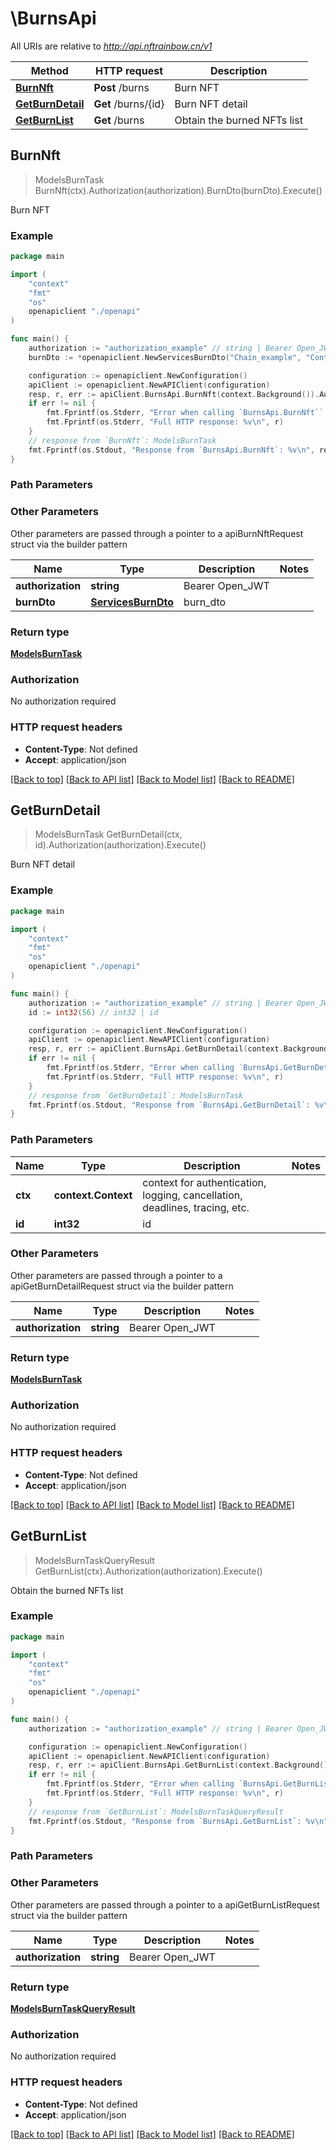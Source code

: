 # \BurnsApi

All URIs are relative to *http://api.nftrainbow.cn/v1*

Method | HTTP request | Description
------------- | ------------- | -------------
[**BurnNft**](BurnsApi.md#BurnNft) | **Post** /burns | Burn NFT
[**GetBurnDetail**](BurnsApi.md#GetBurnDetail) | **Get** /burns/{id} | Burn NFT detail
[**GetBurnList**](BurnsApi.md#GetBurnList) | **Get** /burns | Obtain the burned NFTs list



## BurnNft

> ModelsBurnTask BurnNft(ctx).Authorization(authorization).BurnDto(burnDto).Execute()

Burn NFT



### Example

```go
package main

import (
    "context"
    "fmt"
    "os"
    openapiclient "./openapi"
)

func main() {
    authorization := "authorization_example" // string | Bearer Open_JWT
    burnDto := *openapiclient.NewServicesBurnDto("Chain_example", "ContractAddress_example", "ContractType_example", "TokenId_example") // ServicesBurnDto | burn_dto

    configuration := openapiclient.NewConfiguration()
    apiClient := openapiclient.NewAPIClient(configuration)
    resp, r, err := apiClient.BurnsApi.BurnNft(context.Background()).Authorization(authorization).BurnDto(burnDto).Execute()
    if err != nil {
        fmt.Fprintf(os.Stderr, "Error when calling `BurnsApi.BurnNft``: %v\n", err)
        fmt.Fprintf(os.Stderr, "Full HTTP response: %v\n", r)
    }
    // response from `BurnNft`: ModelsBurnTask
    fmt.Fprintf(os.Stdout, "Response from `BurnsApi.BurnNft`: %v\n", resp)
}
```

### Path Parameters



### Other Parameters

Other parameters are passed through a pointer to a apiBurnNftRequest struct via the builder pattern


Name | Type | Description  | Notes
------------- | ------------- | ------------- | -------------
 **authorization** | **string** | Bearer Open_JWT | 
 **burnDto** | [**ServicesBurnDto**](ServicesBurnDto.md) | burn_dto | 

### Return type

[**ModelsBurnTask**](ModelsBurnTask.md)

### Authorization

No authorization required

### HTTP request headers

- **Content-Type**: Not defined
- **Accept**: application/json

[[Back to top]](#) [[Back to API list]](../README.md#documentation-for-api-endpoints)
[[Back to Model list]](../README.md#documentation-for-models)
[[Back to README]](../README.md)


## GetBurnDetail

> ModelsBurnTask GetBurnDetail(ctx, id).Authorization(authorization).Execute()

Burn NFT detail



### Example

```go
package main

import (
    "context"
    "fmt"
    "os"
    openapiclient "./openapi"
)

func main() {
    authorization := "authorization_example" // string | Bearer Open_JWT
    id := int32(56) // int32 | id

    configuration := openapiclient.NewConfiguration()
    apiClient := openapiclient.NewAPIClient(configuration)
    resp, r, err := apiClient.BurnsApi.GetBurnDetail(context.Background(), id).Authorization(authorization).Execute()
    if err != nil {
        fmt.Fprintf(os.Stderr, "Error when calling `BurnsApi.GetBurnDetail``: %v\n", err)
        fmt.Fprintf(os.Stderr, "Full HTTP response: %v\n", r)
    }
    // response from `GetBurnDetail`: ModelsBurnTask
    fmt.Fprintf(os.Stdout, "Response from `BurnsApi.GetBurnDetail`: %v\n", resp)
}
```

### Path Parameters


Name | Type | Description  | Notes
------------- | ------------- | ------------- | -------------
**ctx** | **context.Context** | context for authentication, logging, cancellation, deadlines, tracing, etc.
**id** | **int32** | id | 

### Other Parameters

Other parameters are passed through a pointer to a apiGetBurnDetailRequest struct via the builder pattern


Name | Type | Description  | Notes
------------- | ------------- | ------------- | -------------
 **authorization** | **string** | Bearer Open_JWT | 


### Return type

[**ModelsBurnTask**](ModelsBurnTask.md)

### Authorization

No authorization required

### HTTP request headers

- **Content-Type**: Not defined
- **Accept**: application/json

[[Back to top]](#) [[Back to API list]](../README.md#documentation-for-api-endpoints)
[[Back to Model list]](../README.md#documentation-for-models)
[[Back to README]](../README.md)


## GetBurnList

> ModelsBurnTaskQueryResult GetBurnList(ctx).Authorization(authorization).Execute()

Obtain the burned NFTs list



### Example

```go
package main

import (
    "context"
    "fmt"
    "os"
    openapiclient "./openapi"
)

func main() {
    authorization := "authorization_example" // string | Bearer Open_JWT

    configuration := openapiclient.NewConfiguration()
    apiClient := openapiclient.NewAPIClient(configuration)
    resp, r, err := apiClient.BurnsApi.GetBurnList(context.Background()).Authorization(authorization).Execute()
    if err != nil {
        fmt.Fprintf(os.Stderr, "Error when calling `BurnsApi.GetBurnList``: %v\n", err)
        fmt.Fprintf(os.Stderr, "Full HTTP response: %v\n", r)
    }
    // response from `GetBurnList`: ModelsBurnTaskQueryResult
    fmt.Fprintf(os.Stdout, "Response from `BurnsApi.GetBurnList`: %v\n", resp)
}
```

### Path Parameters



### Other Parameters

Other parameters are passed through a pointer to a apiGetBurnListRequest struct via the builder pattern


Name | Type | Description  | Notes
------------- | ------------- | ------------- | -------------
 **authorization** | **string** | Bearer Open_JWT | 

### Return type

[**ModelsBurnTaskQueryResult**](ModelsBurnTaskQueryResult.md)

### Authorization

No authorization required

### HTTP request headers

- **Content-Type**: Not defined
- **Accept**: application/json

[[Back to top]](#) [[Back to API list]](../README.md#documentation-for-api-endpoints)
[[Back to Model list]](../README.md#documentation-for-models)
[[Back to README]](../README.md)

